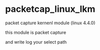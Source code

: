 # packetcap_linux_lkm
packet capture kernenl module (linux 4.4.0)

this module is packet capture

and write log your select path
